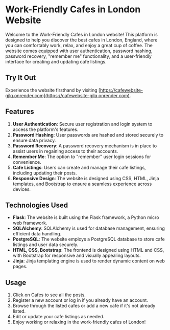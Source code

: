 # Work-Friendly Cafes in London Website

Welcome to the Work-Friendly Cafes in London website! This platform is designed to help you discover the best cafes in London, England, where you can comfortably work, relax, and enjoy a great cup of coffee. The website comes equipped with user authentication, password hashing, password recovery, "remember me" functionality, and a user-friendly interface for creating and updating cafe listings.

## Try It Out

Experience the website firsthand by visiting [https://cafewebsite-gjlq.onrender.com](https://cafewebsite-gjlq.onrender.com).

## Features

1. **User Authentication**: Secure user registration and login system to access the platform's features.
2. **Password Hashing**: User passwords are hashed and stored securely to ensure data privacy.
3. **Password Recovery**: A password recovery mechanism is in place to assist users in regaining access to their accounts.
4. **Remember Me**: The option to "remember" user login sessions for convenience.
5. **Cafe Listings**: Users can create and manage their cafe listings, including updating their posts.
6. **Responsive Design**: The website is designed using CSS, HTML, Jinja templates, and Bootstrap to ensure a seamless experience across devices.

## Technologies Used

- **Flask**: The website is built using the Flask framework, a Python micro web framework.
- **SQLAlchemy**: SQLAlchemy is used for database management, ensuring efficient data handling.
- **PostgreSQL**: The website employs a PostgreSQL database to store cafe listings and user data securely.
- **HTML, CSS, Bootstrap**: The frontend is designed using HTML and CSS, with Bootstrap for responsive and visually appealing layouts.
- **Jinja**: Jinja templating engine is used to render dynamic content on web pages.

## Usage

1. Click on Cafes to see all the posts.
2. Register a new account or log in if you already have an account.
3. Browse through the listed cafes or add a new cafe if it's not already listed.
4. Edit or update your cafe listings as needed.
5. Enjoy working or relaxing in the work-friendly cafes of London!
